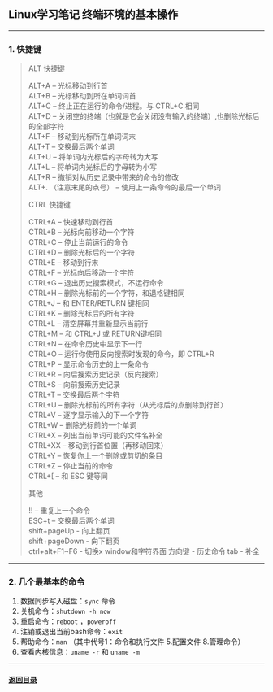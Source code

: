 ## Linux学习笔记 终端环境的基本操作
---
### 1. 快捷键
>ALT 快捷键  
>  
>ALT+A – 光标移动到行首  
>ALT+B – 光标移动到所在单词词首  
>ALT+C – 终止正在运行的命令/进程。与 CTRL+C 相同  
>ALT+D – 关闭空的终端（也就是它会关闭没有输入的终端）,也删除光标后的全部字符  
>ALT+F – 移动到光标所在单词词末  
>ALT+T – 交换最后两个单词  
>ALT+U – 将单词内光标后的字母转为大写  
>ALT+L – 将单词内光标后的字母转为小写  
>ALT+R – 撤销对从历史记录中带来的命令的修改  
>ALT+. （注意末尾的点号） – 使用上一条命令的最后一个单词  
>  
>CTRL 快捷键  
>  
>CTRL+A – 快速移动到行首  
>CTRL+B – 光标向前移动一个字符  
>CTRL+C – 停止当前运行的命令  
>CTRL+D – 删除光标后的一个字符  
>CTRL+E – 移动到行末  
>CTRL+F – 光标向后移动一个字符  
>CTRL+G – 退出历史搜索模式，不运行命令  
>CTRL+H – 删除光标前的一个字符，和退格键相同  
>CTRL+J – 和 ENTER/RETURN 键相同  
>CTRL+K – 删除光标后的所有字符  
>CTRL+L – 清空屏幕并重新显示当前行  
>CTRL+M – 和 CTRL+J 或 RETURN键相同  
>CTRL+N – 在命令历史中显示下一行  
>CTRL+O – 运行你使用反向搜索时发现的命令，即 CTRL+R  
>CTRL+P – 显示命令历史的上一条命令  
>CTRL+R – 向后搜索历史记录（反向搜索）  
>CTRL+S – 向前搜索历史记录  
>CTRL+T – 交换最后两个字符  
>CTRL+U – 删除光标前的所有字符（从光标后的点删除到行首）    
>CTRL+V – 逐字显示输入的下一个字符  
>CTRL+W – 删除光标前的一个单词  
>CTRL+X – 列出当前单词可能的文件名补全  
>CTRL+XX – 移动到行首位置（再移动回来）  
>CTRL+Y – 恢复你上一个删除或剪切的条目  
>CTRL+Z – 停止当前的命令  
>CTRL+[ – 和 ESC 键等同  
>
>其他  
>  
>!! – 重复上一个命令  
>ESC+t – 交换最后两个单词  
>shift+pageUp - 向上翻页  
>shift+pageDown - 向下翻页  
>ctrl+alt+F1~F6 - 切换x window和字符界面
>方向键 - 历史命令
>tab - 补全

---
### 2. 几个最基本的命令

1. 数据同步写入磁盘：`sync` 命令
2. 关机命令：`shutdown -h now`
3. 重启命令：`reboot` ，`poweroff`
4. 注销或退出当前bash命令：`exit`
5. 帮助命令：`man` （其中代号1：命令和执行文件 5.配置文件  8.管理命令）
6. 查看内核信息：`uname -r` 和 `uname -m`


---
#### [返回目录](./)